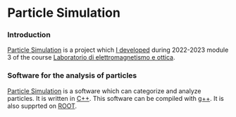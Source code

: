 # Particle Simulation

### Introduction 

[Particle Simulation](#particlesimulation) is a project which [I developed](https://github.com/ilariaantonellini/) during 2022-2023 module 3 of the course [Laboratorio di elettromagnetismo e ottica](https://www.unibo.it/it/didattica/insegnamenti/insegnamento/2022/434322/).

### Software for the analysis of particles
[Particle Simulation](#particlesimulation) is a software which can categorize and analyze particles.
It is written in [C++](https://isocpp.org/).
This software can be compiled with [g++](https://gcc.gnu.org/). It is also supprted on [ROOT](https://root.cern/).
